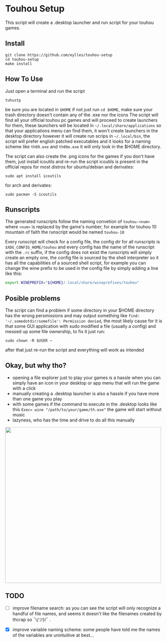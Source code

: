 # Touhou Setup

This script will create a .desktop launcher and run script for your touhou games.

## Install

```
git clone https://github.com/eylles/touhou-setup
cd touhou-setup
make install
```

## How To Use

Just open a terminal and run the script
```
tuhustp
```
be sure you are located in `$HOME` if not just run ``cd $HOME``, make sure your trash directory doesn't contain any of the .exe nor the icons
The script will find all your official touhou pc games and will proceed to create launchers for them, these launchers will be located in ``~/.local/share/applications`` so that your applications menu can find them, it won't create launchers in the desktop directory however it will create run scrips in ``~/.local/bin``, the script will prefer english patched executables and it looks for a naming scheme like ``th09.exe`` and ``th09e.exe`` it will only look in the $HOME directory.


The script can also create the .png icons for the games if you don't have them, just install icoutils and re-run the script
icoutils is present in the official repos for most distros
for ubuntu/debian and derivates:
```
sudo apt install icoutils
```

for arch and derivates:
```
sudo pacman -S icoutils
```

## Runscripts

The generated runscripts follow the naming convetion of `touhou-<num>` where `<num>` is replaced by the game's number, for example for touhou 10 mountain of faith the runscript would be named `touhou-10`

Every runscript will check for a config file, the config dir for all runscripts is `$XDG_CONFIG_HOME/touhou` and every config has the name of the runscript with the `.rc` suffix, if the config does not exist the runscripts will simply create an empty one, the config file is sourced by the shell interpreter so it has all the capabilities of a sourced shell script, for example you can change the wine prefix to be used in the config file by simply adding a line like this:

```sh
export WINEPREFIX="${HOME}/.local/share/wineprefixes/touhou"
```

## Posible problems

The script can find a problem if some directory in your $HOME directory has the wrong persmissions and may output something like ``find: '~/.somedotdir/somefile': Permission denied``, the most likely cause for it is that some GUI application with sudo modified a file (usually a config) and messed up some file ownership, to fix it just run:
```
sudo chown -R $USER ~
```
after that just re-run the script and everything will work as intended

## Okay, but why tho?

- opening a file explorer just to play your games is a hassle when you can simply have an icon in your desktop or app menu that will run the game with a click
- manually creating a .desktop launcher is also a hassle if you have more than one game you play
- with some games if the command to execute in the .desktop looks like this ``Exec= wine "/path/to/your/game/th.exe"`` the game will start without music
- lazyness, who has the time and drive to do all this manually

<img src="./posixshellmeme.png" width="500">


## TODO

- [ ] improve filename search: as you can see the script will only recognize a handful of file names, and seems it doesn't like the filenames created by thcrap so ¯\\_(ツ)_/¯ .

- [x] improve variable naming scheme: some people have told me the names of the variables are unintuitive at best...
